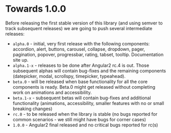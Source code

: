 # Towards 1.0.0

Before releasing the first stable version of this library (and using semver to track subsequent releases) we are going to push several intermediate releases:
* `alpha.0` - initial, very first release with the following components: accordion, alert, buttons, carousel, collapse, dropdown, pager, pagination, popover, progressbar, rating, tabset, tooltip. Documentation site up.   
* `alpha.1-x` - releases to be done after Angular2 rc.4 is out. Those subsequent alphas will contain bug-fixes and the remaining components (datepicker, modal, scrollspy, timepicker, typeahead).
* `beta.0` - will be released when base functionality for all the core components is ready. Beta.0 might get released without completing work on animations and accessibility.
* `beta.1-x` - subsequent betas will contain bug-fixes and additional functionality (animations, accessibility, smaller features with no or small breaking changes)
* `rc.0` - to be released when the library is stable (no bugs reported for common scenarios - we still might have bugs for corner cases)
* `1.0.0` - Angular2 final released and no critical bugs reported for rc(s)